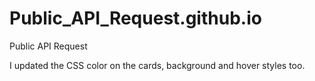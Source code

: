 # Public_API_Request.github.io
 
Public API Request

I updated the CSS color on the cards, background and hover styles too.